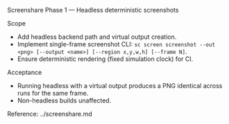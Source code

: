 Screenshare Phase 1 — Headless deterministic screenshots

Scope
- Add headless backend path and virtual output creation.
- Implement single-frame screenshot CLI: `sc screen screenshot --out <png> [--output <name>] [--region x,y,w,h] [--frame N]`.
- Ensure deterministic rendering (fixed simulation clock) for CI.

Acceptance
- Running headless with a virtual output produces a PNG identical across runs for the same frame.
- Non-headless builds unaffected.

Reference: ../screenshare.md
